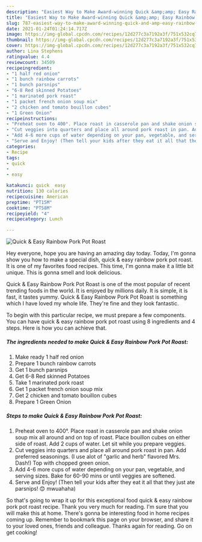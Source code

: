 ```yaml
---
description: "Easiest Way to Make Award-winning Quick &amp;amp; Easy Rainbow Pork Pot Roast"
title: "Easiest Way to Make Award-winning Quick &amp;amp; Easy Rainbow Pork Pot Roast"
slug: 787-easiest-way-to-make-award-winning-quick-and-amp-easy-rainbow-pork-pot-roast
date: 2021-01-24T01:24:14.717Z
image: https://img-global.cpcdn.com/recipes/12d277c3a7192a3f/751x532cq70/quick-easy-rainbow-pork-pot-roast-recipe-main-photo.jpg
thumbnail: https://img-global.cpcdn.com/recipes/12d277c3a7192a3f/751x532cq70/quick-easy-rainbow-pork-pot-roast-recipe-main-photo.jpg
cover: https://img-global.cpcdn.com/recipes/12d277c3a7192a3f/751x532cq70/quick-easy-rainbow-pork-pot-roast-recipe-main-photo.jpg
author: Lina Stephens
ratingvalue: 4.4
reviewcount: 34509
recipeingredient:
- "1 half red onion"
- "1 bunch rainbow carrots"
- "1 bunch parsnips"
- "6-8 Red skinned Potatoes"
- "1 marinated pork roast"
- "1 packet french onion soup mix"
- "2 chicken and tomato bouillon cubes"
- "1 Green Onion"
recipeinstructions:
- "Preheat oven to 400°. Place roast in casserole pan and shake onion soup mix all around and on top of roast. Place bouillon cubes on either side of roast. Add 2 cups of water. Let sit while you prepare veggies."
- "Cut veggies into quarters and place all around pork roast in pan. Add preferred seasonings. (I use alot of &#34;garlic and herb&#34; flavored Mrs. Dash!) Top with chopped green onion."
- "Add 4-6 more cups of water depending on your pan, vegetable, and serving sizes. Bake for 60-90 mins or until veggies are softened."
- "Serve and Enjoy! (Then tell your kids after they eat it all that they just ate parsnips! 😊 mwuahaha)"
categories:
- Recipe
tags:
- quick
- 
- easy

katakunci: quick  easy 
nutrition: 130 calories
recipecuisine: American
preptime: "PT15M"
cooktime: "PT58M"
recipeyield: "4"
recipecategory: Lunch

---
```



![Quick &amp; Easy Rainbow Pork Pot Roast](https://img-global.cpcdn.com/recipes/12d277c3a7192a3f/751x532cq70/quick-easy-rainbow-pork-pot-roast-recipe-main-photo.jpg)

Hey everyone, hope you are having an amazing day today. Today, I'm gonna show you how to make a special dish, quick &amp; easy rainbow pork pot roast. It is one of my favorites food recipes. This time, I'm gonna make it a little bit unique. This is gonna smell and look delicious.

Quick &amp; Easy Rainbow Pork Pot Roast is one of the most popular of recent trending foods in the world. It is enjoyed by millions daily. It is simple, it is fast, it tastes yummy. Quick &amp; Easy Rainbow Pork Pot Roast is something which I have loved my whole life. They're fine and they look fantastic.




To begin with this particular recipe, we must prepare a few components. You can have quick &amp; easy rainbow pork pot roast using 8 ingredients and 4 steps. Here is how you can achieve that.

<!--inarticleads1-->

##### The ingredients needed to make Quick &amp; Easy Rainbow Pork Pot Roast:

1. Make ready 1 half red onion
1. Prepare 1 bunch rainbow carrots
1. Get 1 bunch parsnips
1. Get 6-8 Red skinned Potatoes
1. Take 1 marinated pork roast
1. Get 1 packet french onion soup mix
1. Get 2 chicken and tomato bouillon cubes
1. Prepare 1 Green Onion




<!--inarticleads2-->

##### Steps to make Quick &amp; Easy Rainbow Pork Pot Roast:

1. Preheat oven to 400°. Place roast in casserole pan and shake onion soup mix all around and on top of roast. Place bouillon cubes on either side of roast. Add 2 cups of water. Let sit while you prepare veggies.
1. Cut veggies into quarters and place all around pork roast in pan. Add preferred seasonings. (I use alot of &#34;garlic and herb&#34; flavored Mrs. Dash!) Top with chopped green onion.
1. Add 4-6 more cups of water depending on your pan, vegetable, and serving sizes. Bake for 60-90 mins or until veggies are softened.
1. Serve and Enjoy! (Then tell your kids after they eat it all that they just ate parsnips! 😊 mwuahaha)




So that's going to wrap it up for this exceptional food quick &amp; easy rainbow pork pot roast recipe. Thank you very much for reading. I'm sure that you will make this at home. There's gonna be interesting food in home recipes coming up. Remember to bookmark this page on your browser, and share it to your loved ones, friends and colleague. Thanks again for reading. Go on get cooking!
